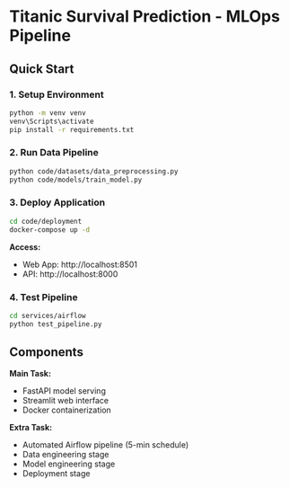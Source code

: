 # Titanic Survival Prediction - MLOps Pipeline

## Quick Start

### 1. Setup Environment
```bash
python -m venv venv
venv\Scripts\activate
pip install -r requirements.txt
```

### 2. Run Data Pipeline
```bash
python code/datasets/data_preprocessing.py
python code/models/train_model.py
```

### 3. Deploy Application
```bash
cd code/deployment
docker-compose up -d
```

**Access:**
- Web App: http://localhost:8501
- API: http://localhost:8000

### 4. Test Pipeline
```bash
cd services/airflow
python test_pipeline.py
```

## Components

**Main Task:**
- FastAPI model serving
- Streamlit web interface
- Docker containerization

**Extra Task:**
- Automated Airflow pipeline (5-min schedule)
- Data engineering stage
- Model engineering stage  
- Deployment stage

